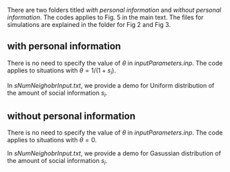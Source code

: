 There are two folders titled *with personal information* and *without personal information*.
The codes applies to Fig. 5 in the main text. The files for simulations are explained in the folder for Fig 2 and Fig 3. 

## with personal information

There is no need to specify the value of $\theta$ in *inputParameters.inp*. The code applies to situations with $\theta=1/(1+s_i)$.

In *sNumNeighobrInput.txt*, we provide a demo for Uniform distribution of the amount of social information $s_i$.

## without personal information

There is no need to specify the value of $\theta$ in *inputParameters.inp*. The code applies to situations with $\theta=0$.

In *sNumNeighobrInput.txt*, we provide a demo for Gasussian distribution of the amount of social information $s_i$.
